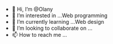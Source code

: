 - 👋 Hi, I’m @Olany
- 👀 I’m interested in ...Web programming
- 🌱 I’m currently learning ...Web design
- 💞️ I’m looking to collaborate on ...
- 📫 How to reach me ...

<!---
olany/olany is a ✨ special ✨ repository because its `README.md` (this file) appears on your GitHub profile.
You can click the Preview link to take a look at your changes.
--->
